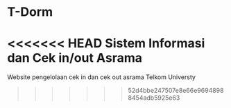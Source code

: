 # T-Dorm
<<<<<<< HEAD
Sistem Informasi dan Cek in/out Asrama
=======
Website pengelolaan cek in dan cek out asrama Telkom Universty
>>>>>>> 52d4bbe247507e8e66e96948988454adb5925e63
